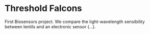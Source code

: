 # Threshold Falcons

First Biosensors project.
We compare the light-wavelength sensibility between lentils and an electronic sensor (...).
